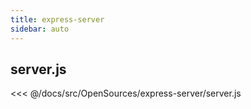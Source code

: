 ```yaml
---
title: express-server
sidebar: auto
---
```


## server.js
<<< @/docs/src/OpenSources/express-server/server.js
